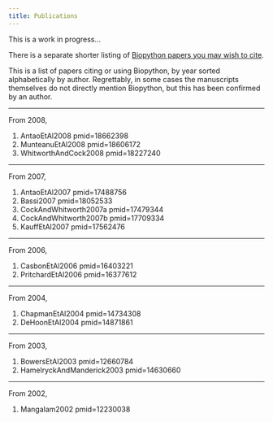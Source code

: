 ```yaml
---
title: Publications
---
```


This is a work in progress...

There is a separate shorter listing of [Biopython papers you may wish to
cite](Documentation#Papers "wikilink").

This is a list of papers citing or using Biopython, by year sorted
alphabetically by author. Regrettably, in some cases the manuscripts
themselves do not directly mention Biopython, but this has been
confirmed by an author.

------------------------------------------------------------------------

From 2008, <biblio>

1.  AntaoEtAl2008 pmid=18662398
2.  MunteanuEtAl2008 pmid=18606172
3.  WhitworthAndCock2008 pmid=18227240

</biblio>

------------------------------------------------------------------------

From 2007, <biblio>

1.  AntaoEtAl2007 pmid=17488756
2.  Bassi2007 pmid=18052533
3.  CockAndWhitworth2007a pmid=17479344
4.  CockAndWhitworth2007b pmid=17709334
5.  KauffEtAl2007 pmid=17562476

</biblio>

------------------------------------------------------------------------

From 2006, <biblio>

1.  CasbonEtAl2006 pmid=16403221
2.  PritchardEtAl2006 pmid=16377612

</biblio>

------------------------------------------------------------------------

From 2004, <biblio>

1.  ChapmanEtAl2004 pmid=14734308
2.  DeHoonEtAl2004 pmid=14871861

</biblio>

------------------------------------------------------------------------

From 2003, <biblio>

1.  BowersEtAl2003 pmid=12660784
2.  HamelryckAndManderick2003 pmid=14630660

</biblio>

------------------------------------------------------------------------

From 2002, <biblio>

1.  Mangalam2002 pmid=12230038

</biblio>
